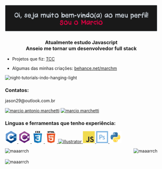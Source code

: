 

<a href="https://www.linkedin.com/in/marcioamarchetti/"> <img src="gittop.png" alt="apresentação marcio"/> </a>

<h3 align="center">Atualmente estudo Javascript <br> Anseio me tornar um desenvolvedor full stack</h3>

- Projetos que fiz: [TCC](https://www.behance.net/gallery/111154951/Produtos-para-Website-(TCC)/modules/635946773)

- Algumas das minhas criações: [behance.net/marchm](https://www.behance.net/marchm)


![night-tutorials-indo-hanging-light](https://user-images.githubusercontent.com/110143083/183993519-27e9258b-0f5a-4ef9-b3d9-46bd1ec46491.gif)




<h3 align="left">Contatos:</h3> 
<p align="left">
 <p align="left">jason29@outlook.com.br </p>
<a href="https://linkedin.com/in/marcio antonio marchetti" target="blank"><img align="center" src="https://raw.githubusercontent.com/rahuldkjain/github-profile-readme-generator/master/src/images/icons/Social/linked-in-alt.svg" alt="marcio antonio marchetti" height="30" width="40" /></a>
<a href="https://www.behance.net/marcio marchetti" target="blank"><img align="center" src="https://raw.githubusercontent.com/rahuldkjain/github-profile-readme-generator/master/src/images/icons/Social/behance.svg" alt="marcio marchetti" height="30" width="40" /></a>
</p>



<h3 align="left">Linguas e ferramentas que tenho experiência:</h3>
<p align="left"> <a href="https://www.w3schools.com/cpp/" target="_blank" rel="noreferrer"> <img src="https://raw.githubusercontent.com/devicons/devicon/master/icons/cplusplus/cplusplus-original.svg" alt="cplusplus" width="40" height="40"/> </a> <a href="https://www.w3schools.com/cs/" target="_blank" rel="noreferrer"> <img src="https://raw.githubusercontent.com/devicons/devicon/master/icons/csharp/csharp-original.svg" alt="csharp" width="40" height="40"/> </a> <a href="https://www.w3schools.com/css/" target="_blank" rel="noreferrer"> <img src="https://raw.githubusercontent.com/devicons/devicon/master/icons/css3/css3-original-wordmark.svg" alt="css3" width="40" height="40"/> </a> <a href="https://www.w3.org/html/" target="_blank" rel="noreferrer"> <img src="https://raw.githubusercontent.com/devicons/devicon/master/icons/html5/html5-original-wordmark.svg" alt="html5" width="40" height="40"/> </a> <a href="https://www.adobe.com/in/products/illustrator.html" target="_blank" rel="noreferrer"> <img src="https://www.vectorlogo.zone/logos/adobe_illustrator/adobe_illustrator-icon.svg" alt="illustrator" width="40" height="40"/> </a> <a href="https://developer.mozilla.org/en-US/docs/Web/JavaScript" target="_blank" rel="noreferrer"> <img src="https://raw.githubusercontent.com/devicons/devicon/master/icons/javascript/javascript-original.svg" alt="javascript" width="40" height="40"/> </a> <a href="https://www.photoshop.com/en" target="_blank" rel="noreferrer"> <img src="https://raw.githubusercontent.com/devicons/devicon/master/icons/photoshop/photoshop-line.svg" alt="photoshop" width="40" height="40"/> </a> <a href="https://www.python.org" target="_blank" rel="noreferrer"> <img src="https://raw.githubusercontent.com/devicons/devicon/master/icons/python/python-original.svg" alt="python" width="40" height="40"/> </a> </p>

<div>

<img height="180em" src="https://github-readme-stats.vercel.app/api?username=maaarrch&show_icons=true&theme=dark&title_color=d80242&text_color=d80242&locale=PT-BR" alt="maaarrch" />

<img height="115em" align="right" src="https://github-readme-stats.vercel.app/api/top-langs?username=maaarrch&show_icons=true&theme=dark&title_color=d80242&text_color=d80242&locale=PT-BR&layout=compact" alt="maaarrch" />


<br>
<br>
<img align="center" src="http://github-readme-streak-stats.herokuapp.com?user=Maaarrch&theme=dark&locale=pt-br&stroke=C9D1D9&border=C9D1D9&currStreakNum=D80242&sideNums=D80242&currStreakLabel=D80242&sideLabels=D80242&dates=D80242&fire=E34C26&ring=E34C26" alt="maaarrch" />
</div>


